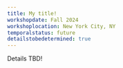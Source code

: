 ```yaml
---
title: My title!
workshopdate: Fall 2024
workshoplocation: New York City, NY
temporalstatus: future
detailstobedetermined: true
---
```


Details TBD!
